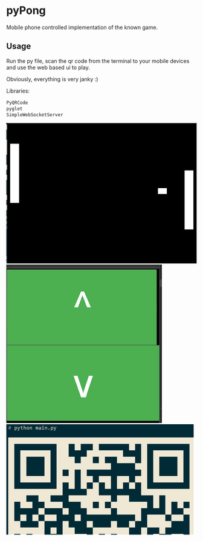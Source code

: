 # pyPong

Mobile phone controlled implementation of the known game.

## Usage

Run the py file, scan the qr code from the terminal to
your mobile devices and use the web based ui to play.

Obviously, everything is very janky :)

Libraries:

    PyQRCode
    pyglet
    SimpleWebSocketServer
            

![Screenshot](/screenshot.png)
![Screenshot](/controller.png)
![Screenshot](/qr.png)
